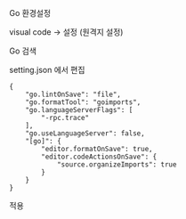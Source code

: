 Go 환경설정



visual code -> 설정 (원격지 설정)

Go 검색

setting.json 에서 편집



```
{
    "go.lintOnSave": "file",
    "go.formatTool": "goimports",
    "go.languageServerFlags": [
        "-rpc.trace"
    ],
    "go.useLanguageServer": false,
    "[go]": {
        "editor.formatOnSave": true,
        "editor.codeActionsOnSave": {
            "source.organizeImports": true
        }
    }
}
```

적용